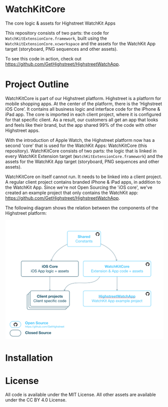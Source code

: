 # WatchKitCore
The core logic &amp; assets for Highstreet WatchKit Apps

This repository consists of two parts: the code for `WatchKitExtensionCore.framework`, built using the `WatchkitExtensionCore.xcworkspace` and the assets for the WatchKit App target (storyboard, PNG sequences and other assets). 

To see this code in action, check out https://github.com/GetHighstreet/HighstreetWatchApp.

# Project Outline
WatchKitCore is part of our Highstreet platform. Highstreet is a platform for mobile shopping apps. At the center of the platform, there is the ‘Highstreet iOS Core’. It contains all business logic and interface code for the iPhone & iPad app. The core is imported in each client project, where it is configured for that specific client. As a result, our customers all get an app that looks and feels like their brand, but the app shared 99% of the code with other Highstreet apps.

With the introduction of Apple Watch, the Highstreet platform now has a second 'core' that is used for the WatchKit Apps: WatchKitCore (this repository). WatchKitCore consists of two parts: the logic that is linked in every WatchKit Extension target (`WatchKitExtensionCore.framework`) and the assets for the WatchKit App target (storyboard, PNG sequences and other assets).

WatchKitCore on itself cannot run. It needs to be linked into a client project. A regular client project contains branded iPhone & iPad apps, in addition to the WatchKit App. Since we're not Open Sourcing the 'iOS core', we've created an example project that only contains the WatchKit app: https://github.com/GetHighstreet/HighstreetWatchApp.

The following diagram shows the relation between the components of the Highstreet platform:

![Highstreet platform architecture](Documentation/Assets/highstreet_platform_arch.png)

# Installation

# License
All code is available under the MIT License. All other assets are available under the CC BY 4.0 License.
